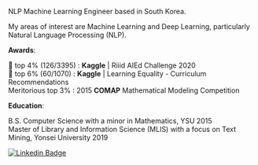 NLP Machine Learning Engineer based in South Korea.

My areas of interest are Machine Learning and Deep Learning, particularly Natural Language Processing (NLP).


**Awards**:

🥈 top 4% (126/3395) : **Kaggle** | Riiid AIEd Challenge 2020 <br>
🥉 top 6% (60/1070) : **Kaggle** | Learning Equality - Curriculum Recommendations <br>
Meritorious top 3% : 2015 **COMAP** Mathematical Modeling Competition <br>


**Education**:

B.S. Computer Science with a minor in Mathematics, YSU 2015<br>
Master of Library and Information Science (MLIS) with a focus on Text Mining, Yonsei University 2019

[![Linkedin Badge](https://img.shields.io/badge/-LinkedIn-blue?style=flat-square&logo=Linkedin&logoColor=white&link=https://www.linkedin.com/in/teryn-j-379ba894/)](https://www.linkedin.com/in/teryn-j-379ba894/)	
